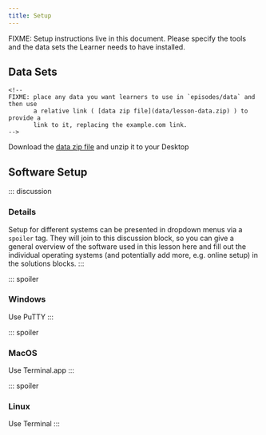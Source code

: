 ```yaml
---
title: Setup
---
```


FIXME: Setup instructions live in this document. Please specify the
tools and the data sets the Learner needs to have installed.

## Data Sets

```{=html}
<!--
FIXME: place any data you want learners to use in `episodes/data` and then use
       a relative link ( [data zip file](data/lesson-data.zip) ) to provide a
       link to it, replacing the example.com link.
-->
```
Download the [data zip file](https://example.com/FIXME) and unzip it to
your Desktop

## Software Setup

::: discussion
### Details

Setup for different systems can be presented in dropdown menus via a
`spoiler` tag. They will join to this discussion block, so you can give
a general overview of the software used in this lesson here and fill out
the individual operating systems (and potentially add more, e.g. online
setup) in the solutions blocks.
:::

::: spoiler
### Windows

Use PuTTY
:::

::: spoiler
### MacOS

Use Terminal.app
:::

::: spoiler
### Linux

Use Terminal
:::
